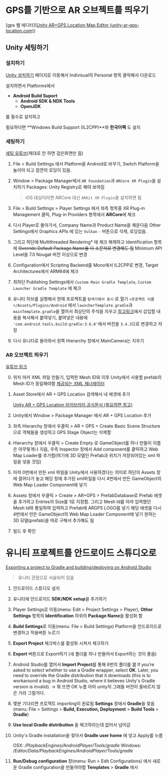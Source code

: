 # GPS를 기반으로 AR 오브젝트를 띄우기



[gps 웹 에디터]([Unity AR+GPS Location Map Editor (unity-ar-gps-location.com)](https://editor.unity-ar-gps-location.com/))



## Unity 세팅하기

### 설치하기

[Unity 설치하기](https://store.unity.com/front-page) 페이지로 이동해서 Indivisual의 Personal 항목 클릭해서 다운로드

설치하면서 Platforms에서

* **Android Build Suport**
  * **Android SDK & NDK Tools**
  * **OpenJDK**

를 필수로 설치하고 

필요하다면 **Windows Build Support (IL2CPP)**와 **한국어팩** 도 설치



### 세팅하기

[세팅 유튜브](https://www.youtube.com/watch?v=UAoGBdu3t9Q&t=772s)(제대로 안 하면 검은화면만 뜸)

1. File > Build Settings 에서 Platform을 Android로 바꾸기, Switch Platform을 눌러야 되고 잠깐의 로딩이 있음.

2. Window > Package Manager에서 `AR Foundation`과 `ARCore XR Plugin`을 설치하기
   Packages: Unity Registry로 해야 보여짐

   > iOS 대상이라면 ARCore 대신 `ARKit XR Plugin`을 설치하면 됨

3. File > Build Settings > Player Settings 에서 좌측 항목중 XR Plug-in Management 클릭, Plug-in Providers 항목에서 **ARCore**에 체크
4. 다시 Player로 돌아가서, Company Name과 Product Name을 채운다음 Other Settings에서 Graphics APIs 에 있는 `Vulkan` `-` 버튼으로 삭제, 로딩있음.
5. 그리고 하단에 Multithreaded Rendering* 에 체크 해제하고 Identification 항목에 ~~Override Default Package Name을 다 소문자로 변경해도 됨~~  Minimum API Level을 7.0 Nougat 버전 이상으로 변경
6. Configuration에서 Scripting Backend를 Mono에서 IL2CPP로 변경, Target Architectures에서 ARM64에 체크
7. 최하단 Publishing Settings에서 `Custom Main Gradle Template`, `Custom Launcher Gradle Template` 에 체크
8. 유니티 허브를 실행해서 현재 프로젝트를 `탐색기에서 표시` 로 열기 `<프로젝트 이름>/Assets/Plugins/Android` 에서 `launcherTemplate.gradle`과 `mainTemplate.gradle`을 열어서 최상단의 주석을 지우고 [참고링크](https://developers.google.com/ar/develop/unity-arf/android-11-build)에서 삽입할 내용을 복사해서 붙여넣기, 붙여넣은 내용에 `'com.android.tools.build:gradle:3.6.0'`에서 버전을 `3.4.3`으로 변경하고 저장
9. 다시 유니티로 돌아와서 왼쪽 Hierarchy 창에서 MainCamera는 지우기



### AR 오브젝트 띄우기

[유튜브 링크](https://www.youtube.com/watch?v=7-WCEVuSkK8)

0. 위치 마커 XML 파일 만들기, 입력한 Mesh ID와 이후 Unity에서 사용할 prefab의 Mesh ID가 동일해야함
   [제공되는 XML 제너레이터](https://editor.unity-ar-gps-location.com/)

1. Asset Store에서 AR + GPS Location 검색해서 내 에셋에 추가

   [Unity AR + GPS Location 라이브러리 공식문서 (필요하면 참고)](https://docs.unity-ar-gps-location.com/#main-features)

2. Unity에서 Window > Package Manager 에서 AR + GPS Location 추가

3. 좌측 Hierarchy 창에서 우클릭 > AR + GPS > Create Basic Scene Structure 으로 객체들을 생성하고 GPS Stage Object는 삭제함

4. Hierarchy 창에서 우클릭 > Create Empty 로 GameObject를 하나 만들이 이름은 아무렇게나 지음, 우측 Inspector 창에서 Add component를 클릭하고 Web Map Loader를 추가함(여기에 3D 모델인 Prefab과 위치가 저장되어있는 xml 파일을 넣을 것임)

5. 아까 0번에서 만든 xml 파일을 Unity에서 사용하겠다는 의미로 하단의 Assets 창에 끌어다가 놓고 해당 창에 추가된 xml파일을 다시 4번에서 만든 GameObject의 Web Map Loader Component에 넣기

6. Assets 창에서 우클릭 > Create > AR+GPS > PrefabDatabase로 Prefab 에셋을 추가하고 Entries의 Size를 1로 지정함. 그리고 Mesh Id를 아까 입력했던 Mesh Id와 통일하여 입력하고 Prefab에 ARGPS LOGO를 넣기
   해당 에셋을 다시 4번에서 만든 GameObject의 Web Map Loader Component에 넣기
   원하는 3D 모델(prefab)을 따로 구해서 추가해도 됨

7. 빌드 후 확인

# 유니티 프로젝트를 안드로이드 스튜디오로

[Exporting a project to Gradle and building/deploying on Android Studio](https://support.unity.com/hc/en-us/articles/115005695763-Exporting-a-project-to-Gradle-and-building-deploying-on-Android-Studio)

> 유니티 관점으로 서술되어 있음

1. 안드로이드 스튜디오 설치

2. 유니티에 안드로이드 **SDK/NDK setup**을 추가하기

3. Player Settings로 이동(menu: Edit > Project Settings > Player), **Other Settings** 항목의 **Identification** 하위의 **Package Name**을 활성화 함

4. **Build Settings**로 이동(menu: File > Build Settings) Platform을 안드로이드로 변경하고 적용버튼 누르기

5. **Export Project** 체크박스를 활성화 시켜서 체크하기 

6. **Export** 버튼으로 Export하기 (새 폴더를 하나 만들어서 Export하는 것이 좋음)

7. Android Studio를 열어서 **Import Project**를 통해 6번의 폴더를 엶
   If you’re asked to select whether to use a Gradle wrapper, select **OK**. Later, you need to override the Gradle distribution that it downloads (this is to workaround a bug in Android Studio, where it believes Unity's Gradle version is invalid). -> 뭐 뜨면 OK 누름 아마 unity의 그래들 버전이 올바르지 않은 거라 그럴거다.

8. 몇분 기다리면 프로젝트 importing이 완료됨 **Settings** 창에서 **Gradle**을 찾음 (menu: File > Settings > **Build, Execution, Deployment** > **Build Tools** > **Gradle**) 

9. **Use local Gradle distribution** 을 체크하라는데 없어서 넘어감

10. Unity's Gradle installation을 찾아서 **Gradle user home** 에 넣고 Apply를 누름

    OSX: *<Unity installation folder>/PlaybackEngines/AndroidPlayer/Tools/gradle*
    Windows: *<Unity installation folder>/Editor/Data/PlaybackEngines/AndroidPlayer/Tools/gradle*

11. **Run/Debug configuration** 창(menu: Run > Edit Configurations) 에서 새로운 Gradle configuration을 만들어야함 **Templates** > **Gradle** 에서 